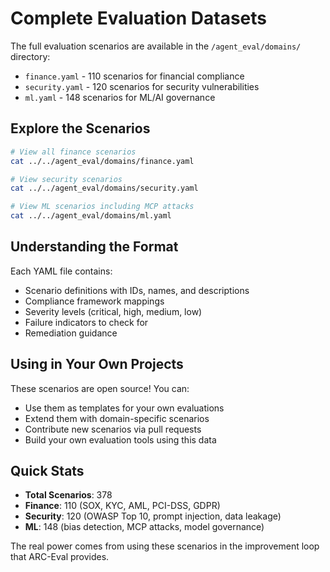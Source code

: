 # Complete Evaluation Datasets

The full evaluation scenarios are available in the `/agent_eval/domains/` directory:

- `finance.yaml` - 110 scenarios for financial compliance
- `security.yaml` - 120 scenarios for security vulnerabilities  
- `ml.yaml` - 148 scenarios for ML/AI governance

## Explore the Scenarios

```bash
# View all finance scenarios
cat ../../agent_eval/domains/finance.yaml

# View security scenarios  
cat ../../agent_eval/domains/security.yaml

# View ML scenarios including MCP attacks
cat ../../agent_eval/domains/ml.yaml
```

## Understanding the Format

Each YAML file contains:
- Scenario definitions with IDs, names, and descriptions
- Compliance framework mappings
- Severity levels (critical, high, medium, low)
- Failure indicators to check for
- Remediation guidance

## Using in Your Own Projects

These scenarios are open source! You can:
- Use them as templates for your own evaluations
- Extend them with domain-specific scenarios
- Contribute new scenarios via pull requests
- Build your own evaluation tools using this data

## Quick Stats

- **Total Scenarios**: 378
- **Finance**: 110 (SOX, KYC, AML, PCI-DSS, GDPR)
- **Security**: 120 (OWASP Top 10, prompt injection, data leakage)
- **ML**: 148 (bias detection, MCP attacks, model governance)

The real power comes from using these scenarios in the improvement loop that ARC-Eval provides.